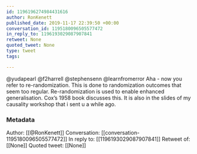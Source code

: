 ```yaml
---
id: 1196196274984431616
author: RonKenett
published_date: 2019-11-17 22:39:50 +00:00
conversation_id: 1195180096505577472
in_reply_to: 1196193029087907841
retweet: None
quoted_tweet: None
type: tweet
tags:

---
```


@yudapearl @f2harrell @stephensenn @learnfromerror Aha - now you refer to re-randomization. This is done to randomization outcomes that seem too regular. Re-randomization is used to enable enhanced generalisation. Cox’s 1958 book discusses this. It is also in the slides of my causality workshop that i sent u a while ago.

### Metadata

Author: [[@RonKenett]]
Conversation: [[conversation-1195180096505577472]]
In reply to: [[1196193029087907841]]
Retweet of: [[None]]
Quoted tweet: [[None]]
